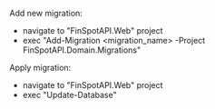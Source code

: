 Add new migration:
- navigate to "FinSpotAPI.Web" project
- exec "Add-Migration <migration_name> -Project FinSpotAPI.Domain.Migrations"

Apply migration:
- navigate to "FinSpotAPI.Web" project
- exec "Update-Database"
